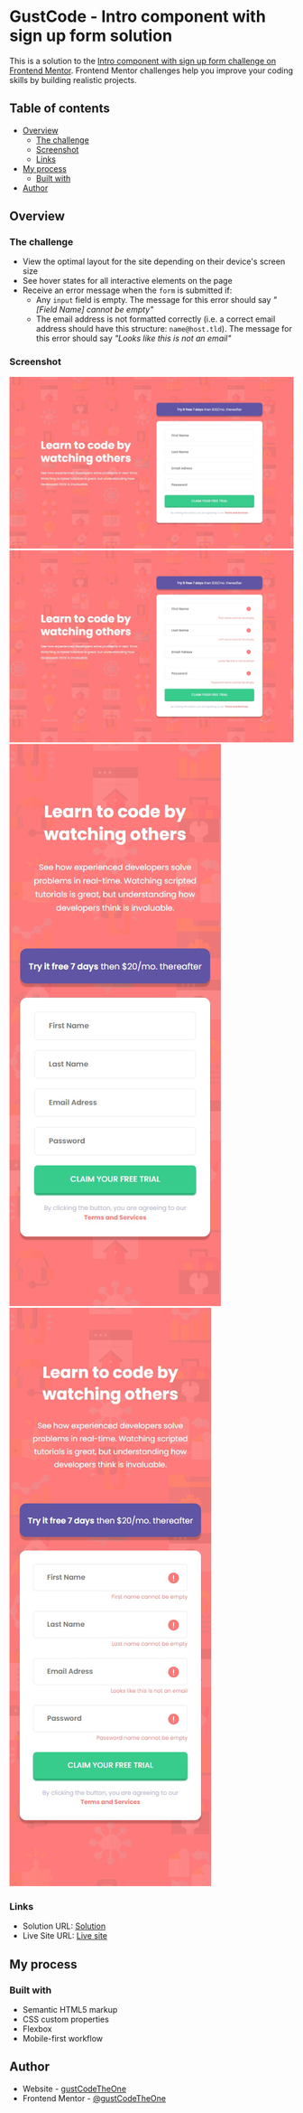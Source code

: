 # GustCode - Intro component with sign up form solution

This is a solution to the [Intro component with sign up form challenge on Frontend Mentor](https://www.frontendmentor.io/challenges/intro-component-with-signup-form-5cf91bd49edda32581d28fd1). Frontend Mentor challenges help you improve your coding skills by building realistic projects. 

## Table of contents

- [Overview](#overview)
  - [The challenge](#the-challenge)
  - [Screenshot](#screenshot)
  - [Links](#links)
- [My process](#my-process)
  - [Built with](#built-with)
- [Author](#author)

## Overview

### The challenge

- View the optimal layout for the site depending on their device's screen size
- See hover states for all interactive elements on the page
- Receive an error message when the `form` is submitted if:
  - Any `input` field is empty. The message for this error should say *"[Field Name] cannot be empty"*
  - The email address is not formatted correctly (i.e. a correct email address should have this structure: `name@host.tld`). The message for this error should say *"Looks like this is not an email"*

### Screenshot

![](./ComponentWithSignUpForm-Desktop.jpg)
![](./ComponentWithSignUpForm-Desktop-Inputs-Invalid.jpg)
![](./ComponentWithSignUpForm-Mobile.jpg)
![](./ComponentWithSignUpForm-Mobile-Inputs-Invalid.jpg)

### Links

- Solution URL: [Solution](https://www.frontendmentor.io/solutions/component-with-signup-form-html-css-flexbox-and-javascript-520nBDd0O)
- Live Site URL: [Live site](https://gustcodetheone.github.io/componentWithSignupForm/)

## My process

### Built with

- Semantic HTML5 markup
- CSS custom properties
- Flexbox
- Mobile-first workflow

## Author

- Website - [gustCodeTheOne](https://github.com/gustCodeTheOne/)
- Frontend Mentor - [@gustCodeTheOne](https://www.frontendmentor.io/profile/gustCodeTheOne)

